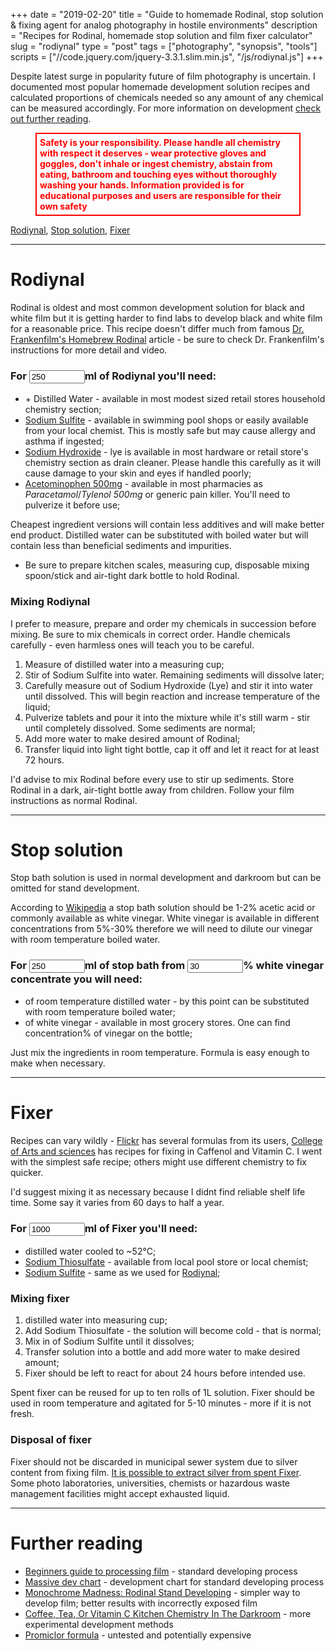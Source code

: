 +++
date        = "2019-02-20"
title       = "Guide to homemade Rodinal, stop solution & fixing agent for analog photography in hostile environments"
description = "Recipes for Rodinal, homemade stop solution and film fixer calculator"
slug        = "rodiynal"
type        = "post"
tags        = ["photography", "synopsis", "tools"]
scripts     = ["//code.jquery.com/jquery-3.3.1.slim.min.js", "/js/rodiynal.js"]
+++

Despite latest surge in popularity future of film photography is uncertain. I documented most popular homemade development solution recipes and calculated proportions of chemicals needed so any amount of any chemical can be measured accordingly. For more information on development [check out further reading](#further-reading).

<figure class="warning">
Safety is your responsibility. Please handle all chemistry with respect it deserves - wear protective gloves and goggles, don't inhale or ingest chemistry, abstain from eating, bathroom and touching eyes without thoroughly washing your hands. Information provided is for educational purposes and users are responsible for their own safety
</figure>

[Rodiynal](#rodiynal), [Stop solution](#stop-solution), [Fixer](#fixer)

---

# Rodiynal

Rodinal is oldest and most common development solution for black and white film but it is getting harder to find labs to develop black and white film for a reasonable price. This recipe doesn't differ much from famous [Dr. Frankenfilm's Homebrew Rodinal][a6] article - be sure to check Dr. Frankenfilm's instructions for more detail and video.

### For <input type="number" value="250" id="amount_rodinal">ml of Rodiynal you'll need:

* <span class="rodinal_water"></span> + <span class="rodinal_water_extra"></span> Distilled Water - available in most modest sized retail stores household chemistry section;
* <span class="rodinal_sodium_sulfite"></span> [Sodium Sulfite][c1] - available in swimming pool shops or easily available from your local chemist. This is mostly safe but may cause allergy and asthma if ingested;
* <span class="rodinal_sodium_hydroxide"></span> [Sodium Hydroxide][c2] - lye is available in most hardware or retail store's chemistry section as drain cleaner. Please handle this carefully as it will cause damage to your skin and eyes if handled poorly;
* <span class="rodinal_acetominophen"></span> [Acetominophen 500mg][c3] - available in most pharmacies as *Paracetamol*/*Tylenol 500mg* or generic pain killer. You'll need to pulverize it before use;

Cheapest ingredient versions will contain less additives and will make better end product. Distilled water can be substituted with boiled water but will contain less than beneficial sediments and impurities.

* Be sure to prepare kitchen scales, measuring cup, disposable mixing spoon/stick and air-tight dark bottle to hold Rodinal.

### Mixing Rodiynal

I prefer to measure, prepare and order my chemicals in succession before mixing. Be sure to mix chemicals in correct order. Handle chemicals carefully - even harmless ones will teach you to be careful.

1. Measure <span class="rodinal_water"></span> of distilled water into a measuring cup;
2. Stir <span class="rodinal_sodium_sulfite"></span> of Sodium Sulfite into water. Remaining sediments will dissolve later;
3. Carefully measure out <span class="rodinal_sodium_hydroxide"></span> of Sodium Hydroxide (Lye) and stir it into water until dissolved. This will begin reaction and increase temperature of the liquid;
4. Pulverize <span class="rodinal_acetominophen_tablets"></span> tablets and pour it into the mixture while it's still warm - stir until completely dissolved. Some sediments are normal;
5. Add more water to make desired amount of Rodinal;
6. Transfer liquid into light tight bottle, cap it off and let it react for at least 72 hours.

I'd advise to mix Rodinal before every use to stir up sediments. Store Rodinal in a dark, air-tight bottle away from children. Follow your film instructions as normal Rodinal.

---

# Stop solution

Stop bath solution is used in normal development and darkroom but can be omitted for stand development.

According to [Wikipedia][a8] a stop bath solution should be 1-2% acetic acid or commonly available as white vinegar. White vinegar is available in different concentrations from 5%-30% therefore we will need to dilute our vinegar with room temperature boiled water.

### For <input type="number" value="250" id="amount_stop">ml of stop bath from <input type="number" value="30" id="vinegar_percent">% white vinegar concentrate you will need:

* <span class="stop_water"></span> of room temperature distilled water - by this point can be substituted with room temperature boiled water;
* <span class="stop_vinegar"></span> of white vinegar - available in most grocery stores. One can find concentration% of vinegar on the bottle;

Just mix the ingredients in room temperature. Formula is easy enough to make when necessary.

---

# Fixer

Recipes can vary wildly - [Flickr][a9] has several formulas from its users, [College of Arts and sciences][a10] has recipes for fixing in Caffenol and Vitamin C. I went with the simplest safe recipe; others might use different chemistry to fix quicker.

I'd suggest mixing it as necessary because I didnt find reliable shelf life time. Some say it varies from 60 days to half a year.

### For <input type="number" value="1000" id="amount_fixer">ml of Fixer you'll need:

* <span class="fixer_water"></span> distilled water cooled to ~52°C;
* <span class="fixer_thiosulfate"></span> [Sodium Thiosulfate][c4] - available from local pool store or local chemist;
* <span class="fixer_sodium_sulfite"></span> [Sodium Sulfite](c1) - same as we used for [Rodiynal](#rodiynal);

### Mixing fixer

1. <span class="fixer_water"></span> distilled water into measuring cup;
2. Add <span class="fixer_thiosulfate"></span> Sodium Thiosulfate - the solution will become cold - that is normal;
3. Mix in <span class="fixer_sodium_sulfite"></span> of Sodium Sulfite until it dissolves;
4. Transfer solution into a <span class="fixer_volume"></span> bottle and add more water to make desired amount;
5. Fixer should be left to react for about 24 hours before intended use.

Spent fixer can be reused for up to ten rolls of 1L solution. Fixer should be used in room temperature and agitated for 5-10 minutes - more if it is not fresh.

### Disposal of fixer

Fixer should not be discarded in municipal sewer system due to silver content from fixing film. [It is possible to extract silver from spent Fixer][c10]. Some photo laboratories, universities, chemists or hazardous waste management facilities might accept exhausted liquid.

---

# Further reading

* [Beginners guide to processing film][a1] - standard developing process
* [Massive dev chart][a5] - development chart for standard developing process
* [Monochrome Madness: Rodinal Stand Developing][a4] - simpler way to develop film; better results with incorrectly exposed film
* [Coffee, Tea, Or Vitamin C Kitchen Chemistry In The Darkroom][a10] - more experimental development methods
* [Promiclor formula][a11] - untested and potentially expensive


<!-- References -->
[a1]: //www.ilfordphoto.com/beginners-guide-processing-film/
[a4]: //www.lomography.com/magazine/178974-monochrome-madness-rodinal-stand-developing
[a5]: //www.digitaltruth.com/devchart.php
[a6]: //www.drfrankenfilm.com/diy-rodinal/4575179217
[a8]: //en.wikipedia.org/wiki/Stop_bath
[a9]: //www.flickr.com/groups/67377471@N00/discuss/72157671992973893/
[a10]: //www.as.uky.edu/blogs/dlro223/dont-be-fooled-household-items-can-be-used-film-developers
[a11]: //www.photo.net/discuss/threads/promicrol-formula.79015/
[c10]: //goldrefiningforum.com/phpBB3/viewtopic.php?t=20362
[c1]: //en.wikipedia.org/wiki/Sodium_sulfite
[c2]: //en.wikipedia.org/wiki/Sodium_hydroxide
[c3]: //en.wikipedia.org/wiki/Paracetamol
[c4]: //en.wikipedia.org/wiki/Sodium_thiosulfate

<style>
    input {
        width: 12ch;
    }

    .warning {
        border: 2px solid red;
        color: red;
        font-weight: bolder;
        padding: 5px;
    }
</style>
